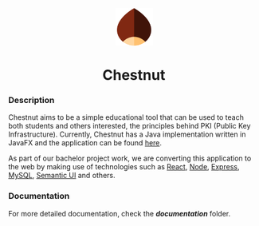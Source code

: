 <center>
<img src="./frontend/src/images/chestnut.png" width="75" height="75" />
<h1>Chestnut</h1>
</center>

### Description

Chestnut aims to be a simple educational tool that can be used to teach both students and others interested, the principles behind PKI (Public Key Infrastructure). Currently, Chestnut has a Java implementation written in JavaFX and the application can be found [here](https://gitlab.com/OsloMet-ABI/chestnut).

As part of our bachelor project work, we are converting this application to the web by making use of technologies such as [React](https://reactjs.org/), [Node](https://nodejs.org/en/), [Express](https://expressjs.com/), [MySQL](https://www.mysql.com/), [Semantic UI](https://semantic-ui.com) and others.

### Documentation

For more detailed documentation, check the **_documentation_** folder.
